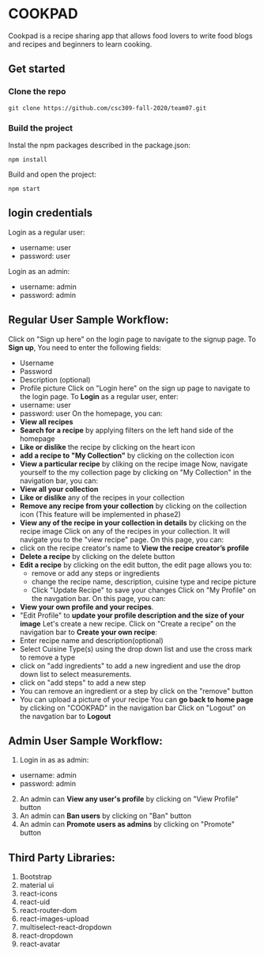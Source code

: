 # COOKPAD
Cookpad is a recipe sharing app that allows food lovers to write food blogs and recipes and beginners to learn cooking. 

## Get started
### Clone the repo
```
git clone https://github.com/csc309-fall-2020/team07.git
```

### Build the project
Instal the npm packages described in the package.json:
```
npm install
```

Build and open the project:
```
npm start
```

## login credentials
Login as a regular user:
  * username: user
  * password: user

Login as an admin:
  * username: admin
  * password: admin

## Regular User Sample Workflow:
Click on "Sign up here" on the login page to navigate to the signup page. To **Sign up**, You need to enter the following fields:
  * Username
  * Password
  * Description (optional)
  * Profile picture
Click on "Login here" on the sign up page to navigate to the login page. To **Login** as a regular user, enter:
  * username: user
  * password: user
On the homepage, you can:
  * **View all recipes**
  * **Search for a recipe** by applying filters on the left hand side of the homepage
  * **Like or dislike** the recipe by clicking on the heart icon
  * **add a recipe to "My Collection"** by clicking on the collection icon
  * **View a particular recipe** by cliking on the recipe image
Now, navigate yourself to the my collection page by clicking on "My Collection" in the navigation bar, you can:
  * **View all your collection**
  * **Like or dislike** any of the recipes in your collection
  * **Remove any recipe from your collection** by clicking on the collection icon (This feature will be implemented in phase2)
  * **View any of the recipe in your collection in details** by clicking on the recipe image
Click on any of the recipes in your collection. It will navigate you to the "view recipe" page. On this page, you can:
  * click on the recipe creator's name to **View the recipe creator’s profile**
  * **Delete a recipe** by clicking on the delete button
  * **Edit a recipe** by clicking on the edit button, the edit page allows you to:
     * remove or add any steps or ingredients
     * change the recipe name, description, cuisine type and recipe picture
     * Click "Update Recipe" to save your changes
Click on "My Profile" on the navgation bar. On this page, you can:
  * **View your own profile and your recipes**.
  * "Edit Profile" to **update your profile description and the size of your image**
Let's create a new recipe. Click on "Create a recipe" on the navigation bar to **Create your own recipe**:
  * Enter recipe name and description(optional)
  * Select Cuisine Type(s) using the drop down list and use the cross mark to remove a type
  * click on "add ingredients" to add a new ingredient and use the drop down list to select measurements.
  * click on "add steps" to add a new step
  * You can remove an ingredient or a step by click on the "remove" button
  * You can upload a picture of your recipe
You can **go back to home page** by clicking on "COOKPAD" in the navigation bar
Click on "Logout" on the navgation bar to **Logout**

## Admin User Sample Workflow:
1. Login in as as admin:
  * username: admin
  * password: admin
2. An admin can **View any user's profile** by clicking on "View Profile" button
2. An admin can **Ban users** by clicking on "Ban" button
3. An admin can **Promote users as admins** by clicking on "Promote" button

## Third Party Libraries:
1. Bootstrap
2. material ui
2. react-icons
3. react-uid
4. react-router-dom
5. react-images-upload
6. multiselect-react-dropdown
7. react-dropdown
8. react-avatar
